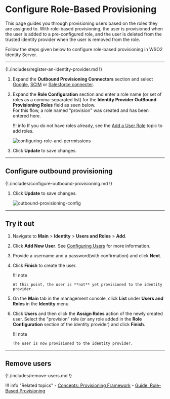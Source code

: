 # Configure Role-Based Provisioning

This page guides you through provisioning users <!--[provisioning users](TODO:link-to-concept)--> based on the roles they are assigned to. With role-based provisioning, the user is provisioned when the user is added to a pre-configured role, and the user is deleted from the trusted identity provider when the user is removed from the role.

Follow the steps given below to configure role-based provisioning in WSO2 Identity Server. 

----

{!./includes/register-an-identity-provider.md !}

1.	Expand the **Outbound Provisioning Connectors** section and select
    [Google]({{base_path}}/guides/identity-lifecycles/outbound-provisioning-with-google),
    [SCIM]({{base_path}}/guides/identity-lifecycles/outbound-provisioning-with-scim)
    or [Salesforce connecter]({{base_path}}/guides/identity-lifecycles/outbound-provisioning-with-salesforce).
2.	Expand the **Role Configuration** section and enter a role name (or
    set of roles as a comma-separated list) for the **Identity Provider
    OutBound Provisioning Roles** field as seen below.  
    For this flow, a role named "provision" was created and has been
    entered here.

    !!! info
        If you do not have roles already, see the [Add a User Role]({{base_path}}/guides/identity-lifecycles/add-user-roles)
        topic to add roles.

    ![configuring-role-and-perrmissions]({{base_path}}/assets/img/guides/configuring-role-and-perrmissions.png)

3.  Click **Update** to save changes.

---

## Configure outbound provisioning

{!./includes/configure-outbound-provisioning.md !}

1.  Click **Update** to save changes.

	![outbound-provisioning-config]({{base_path}}/assets/img/fragments/outbound-provisioning-config.png)

---

## Try it out

1.  Navigate to **Main** > **Identity** > **Users and Roles** > **Add**.
2.  Click **Add New User**. See [Configuring
    Users]({{base_path}}/guides/identity-lifecycles/add-user-roles/) for
    more information.
3.  Provide a username and a password(with confirmation) and click
    **Next**.
4.  Click **Finish** to create the user.

    !!! note
    
        At this point, the user is **not** yet provisioned to the identity
        provider.
    

5.  On the **Main** tab in the management console, click **List** under
    **Users and Roles** in the **Identity** menu.
6.  Click **Users** and then click the **Assign Roles** action of the
    newly created user. Select the "provision" role (or any role added
    in the **Role Configuration** section of the identity provider) and
    click **Finish**.

    !!! note
    
        The user is now provisioned to the identity provider.

---

## Remove users

{!./includes/remove-users.md !}


!!! info "Related topics"
	- [Concepts: Provisioning Framework]({{base_path}}/references/concepts/provisioning-framework/#outbound-provisioning)
	- [Guide: Rule-Based Provisioning]({{base_path}}/rule-based-provisioning)
   <!--- [Concept: Role-Based Provisioning](TODO:link-to-concept)-->
   

